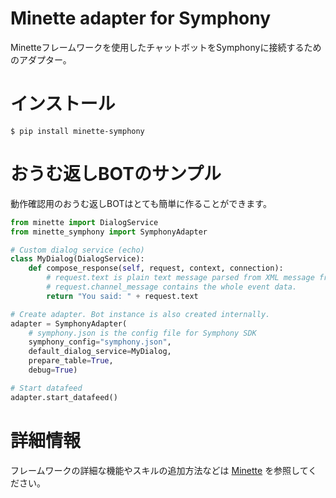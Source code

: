 # Minette adapter for Symphony

Minetteフレームワークを使用したチャットボットをSymphonyに接続するためのアダプター。


# インストール

```
$ pip install minette-symphony
```


# おうむ返しBOTのサンプル

動作確認用のおうむ返しBOTはとても簡単に作ることができます。

```python
from minette import DialogService
from minette_symphony import SymphonyAdapter

# Custom dialog service (echo)
class MyDialog(DialogService):
    def compose_response(self, request, context, connection):
        # request.text is plain text message parsed from XML message from Symphony.
        # request.channel_message contains the whole event data.
        return "You said: " + request.text

# Create adapter. Bot instance is also created internally.
adapter = SymphonyAdapter(
    # symphony.json is the config file for Symphony SDK
    symphony_config="symphony.json",
    default_dialog_service=MyDialog,
    prepare_table=True,
    debug=True)

# Start datafeed
adapter.start_datafeed()
```


# 詳細情報

フレームワークの詳細な機能やスキルの追加方法などは [Minette](https://github.com/uezo/minette-python) を参照してください。

